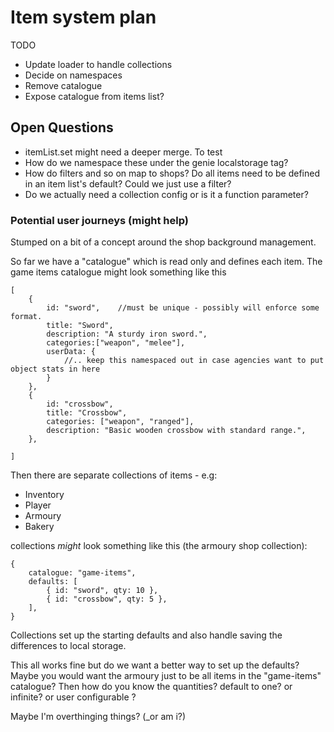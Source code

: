 # Item system plan

TODO
* Update loader to handle collections
* Decide on namespaces
* Remove catalogue
* Expose catalogue from items list?


## Open Questions

* itemList.set might need a deeper merge. To test
* How do we namespace these under the genie localstorage tag?
* How do filters and so on map to shops? Do all items need to be defined in an item list's default? Could we just use a filter?
* Do we actually need a collection config or is it a function parameter?


### Potential user journeys (might help)


Stumped on a bit of a concept around the shop background management.

So far we have a "catalogue" which is read only and defines each item.
The game items catalogue might look something like this

```json5
[
    {
        id: "sword",    //must be unique - possibly will enforce some format.
        title: "Sword",
        description: "A sturdy iron sword.",
        categories:["weapon", "melee"],
        userData: {
            //.. keep this namespaced out in case agencies want to put object stats in here
        }
    },
    {
        id: "crossbow",
        title: "Crossbow",
        categories: ["weapon", "ranged"],
        description: "Basic wooden crossbow with standard range.",
    },

]

```

Then there are separate collections of items - e.g:
* Inventory
* Player
* Armoury
* Bakery


collections _might_ look something like this (the armoury shop collection):

```json5
{
    catalogue: "game-items",
    defaults: [
        { id: "sword", qty: 10 },
        { id: "crossbow", qty: 5 },
    ],
}
```

Collections set up the starting defaults and also handle saving the differences to local storage.

This all works fine but do we want a better way to set up the defaults?
Maybe you would want the armoury just to be all items in the "game-items" catalogue?
Then how do you know the quantities?
default to one? or infinite? or user configurable ?

Maybe I'm overthinging things? (_or am i?)

